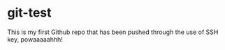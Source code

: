 # git-test
This is my first Github repo that has been pushed through the use of SSH key, powaaaaahhh!